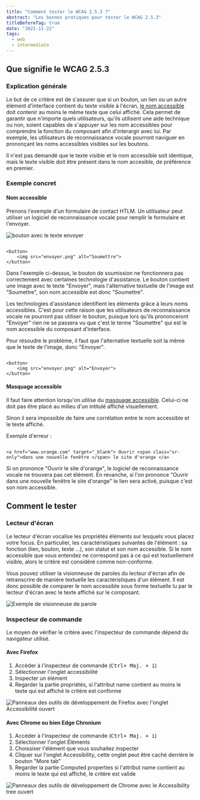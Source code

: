 ```yaml
---
title: "Comment tester le WCAG 2.5.3 ?"
abstract: "Les bonnes pratiques pour tester le WCAG 2.5.3"
titleBeforeTag: true
date: "2021-11-22"
tags:
  - web
  - intermediate
---
```


## Que signifie le WCAG 2.5.3

### Explication générale

Le but de ce critère est de s'assurer que si un bouton, un lien ou un autre élément d'interface contient du texte visible à l'écran, <a href="/fr/articles/le-nom-accessible-en-html/">le nom accessible</a> doit contenir au moins le même texte que celui affiché.
Cela permet de garantir que n'importe quels utilisateurs, qu'ils utilisent une aide technique ou non, soient capables de s'appuyer sur les nom accessibles pour comprendre la fonction du composant afin d'interargir avec lui.
Par exemple, les utilisateurs de reconnaissance vocale pourront naviguer en prononçant les noms accessibles visibles sur les boutons.

Il n'est pas demandé que le texte visible et le nom accessible soit identique, mais le texte visible doit être présent dans le nom accesible, de préférence en premier.

### Exemple concret

#### Nom accessible

Prenons l'exemple d'un formulaire de contact HTLM. Un utilisateur peut utiliser un logiciel de reconnaissance vocale pour remplir le formulaire et l'envoyer.

![bouton avec le texte envoyer](../images/tester-wcag-253/button_send.png)

<pre><code class="html">
&lt;button&gt;
    &lt;img src="envoyer.png" alt="Soumettre"&gt;
&lt;/button&gt;
</code></pre>

Dans l'exemple ci-dessus, le bouton de soumission ne fonctionnera pas correctement avec certaines technologie d'assistance.
Le bouton contient une image avec le texte "Envoyer", mais l'alternative textuelle de l'image est "Soumettre", son nom accessible est donc "Soumettre".

Les technologies d'assistance identifient les éléments grâce à leurs noms accessibles.
C'est pour cette raison que les utilisateurs de reconnaissance vocale ne pourront pas utiliser le bouton, puisque lors qu'ils prononceront "Envoyer" rien ne se passera vu que c'est le terme "Soumettre" qui est le nom accessible du composant d'interface.

Pour résoudre le problème, il faut que l'alternative textuelle soit la même que le texte de l'image, donc "Envoyer".

<pre><code class="html">
&lt;button&gt;
    &lt;img src="envoyer.png" alt="Envoyer"&gt;
&lt;/button&gt;
</code></pre>

#### Masquage accessible

Il faut faire attention lorsqu'on utilise du <a href="/fr/web/exemples-de-composants/masquage-accessible/">masquage accessible</a>. Celui-ci ne doit pas être placé au milieu d'un intitulé affiché visuellement.

Sinon il sera impossible de faire une corrélation entre le nom accessible et le texte affiché.

Exemple d'erreur : 
<pre><code class="html">
&lt;a href="www.orange.com" target="_blank"&gt; Ouvrir &lt;span class="sr-only"&gt;dans une nouvelle fenêtre &lt;/span&gt; le site d'orange &lt;/a&gt;
</code></pre>

Si on prononce "Ouvrir le site d'orange", le logiciel de reconnaissance vocale ne trouvera pas cet élément. En revanche, si l'on prononce "Ouvrir dans une nouvelle fenêtre le site d'orange" le lien sera activé, puisque c'est son nom accessible.

## Comment le tester

### Lecteur d'écran

Le lecteur d'écran vocalise les propriétés éléments sur lesquels vous placez votre focus.
En particulier, les caractéristiques suivantes de l'élément : sa fonction (lien, bouton, texte ...), son statut et son nom accessible. Si le nom accessible que vous entendez ne correspond pas à ce qui est textuellement visible, alors le critère est considéré comme non-conforme.

Vous pouvez utiliser la visionneuse de paroles du lecteur d'écran afin de retranscrire de manière textuelle les caractéristiques d'un élément. Il est donc possible de comparer le nom accessible sous forme textuelle lu par le lecteur d'écran avec le texte affiché sur le composant. 

![Exemple de visionneuse de parole](../images/tester-wcag-253/nvda_visionneuse.png)

### Inspecteur de commande

Le moyen de vérifier le critère avec l'inspecteur de commande dépend du navigateur utilisé.

#### Avec Firefox
<ol>
  <li>Accéder à l'inspecteur de commande (<kbd>Ctrl+ Maj. + i</kbd>)</li>
  <li>Sélectionner l'onglet accessibilité</li>
  <li>Inspecter un élément</li>
  <li>Regarder la partie propriétés, si l'attribut <span lang="en">name</span> contient au moins le texte qui est affiché le critère est conforme</li> 
</ol>

![Panneaux des outils de développement de Firefox avec l'onglet Accessibilité ouvert](../images/tester-wcag-253/FF_name.png)

#### Avec Chrome ou bien Edge Chronium

<ol>
  <li>Accéder à l'inspecteur de commande (<kbd>Ctrl+ Maj. + i</kbd>)</li>
  <li>Sélectionner l'onglet Éléments</li>
  <li>Choissiser l'élément que vous souhaitez inspecter</li>
  <li>
    Cliquer sur l'onglet <span lang="en">Accessibility</span>, cette onglet peut être caché derrière le bouton <span lang="en">"More tab"</span>
    <img src="../images/tester-wcag-253/more_tab_img.png" alt="">
  </li>
  <li>Regarder la partie <span lang="en">Computed properties</span> si l'attribut <span lang="en">name</span> contient au moins le texte qui est affiché, le critère est valide</li>
</ol>



![Panneaux des outils de développement de Chrome avec le Accessibility tree ouvert](../images/tester-wcag-253/Chrome_name.png)
